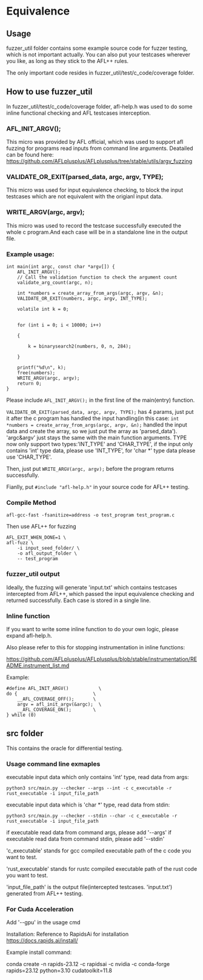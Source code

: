 # Equivalence

## Usage
fuzzer_util folder contains some example source code for fuzzer testing, which is not important actually. You can also put your testcases wherever you like, as long as they stick to the AFL++ rules.

The only important code resides in fuzzer_util/test/c_code/coverage folder.

## How to use fuzzer_util
In fuzzer_util/test/c_code/coverage folder, afl-help.h was used to do some inline functional checking and AFL testcases interception.
### AFL_INIT_ARGV();
This micro was provided by AFL official, which was used to support afl fuzzing for programs read inputs from command line arguments.
Deatailed can be found here:
https://github.com/AFLplusplus/AFLplusplus/tree/stable/utils/argv_fuzzing
### VALIDATE_OR_EXIT(parsed_data, argc, argv, TYPE);
This micro was used for input equivalence checking, to block the input testcases which are not equivalent with the origianl input data.
### WRITE_ARGV(argc, argv);
This micro was used to record the testcase successfully executed the whole c program.And each case will be in a standalone line in the output file.

### Example usage:
```
int main(int argc, const char *argv[]) {
    AFL_INIT_ARGV();
    // Call the validation function to check the argument count
    validate_arg_count(argc, n);

    int *numbers = create_array_from_args(argc, argv, &n);
    VALIDATE_OR_EXIT(numbers, argc, argv, INT_TYPE);

    volatile int k = 0;


    for (int i = 0; i < 10000; i++)

    {

        k = binarysearch2(numbers, 0, n, 284);

    }

    printf("%d\n", k);
    free(numbers);
    WRITE_ARGV(argc, argv);
    return 0;
}
```
Please include `AFL_INIT_ARGV();` in the first line of the main(entry) function.

`VALIDATE_OR_EXIT(parsed_data, argc, argv, TYPE);` has 4 params, just put it after the c program has handled the input handling(in this case: `int *numbers = create_array_from_args(argc, argv, &n);` handled the input data and create the array, so we just put the array as 'parsed_data'). 'argc&argv' just stays the same with the main function arguments. TYPE now only support two types:'INT_TYPE' and 'CHAR_TYPE', if the input only contains 'int' type data, please use 'INT_TYPE', for 'char *' type data please use 'CHAR_TYPE'.

Then, just put `WRITE_ARGV(argc, argv);` before the program returns successfully.

Fianlly, put `#include "afl-help.h"` in your source code for AFL++ testing.

### Compile Method
```
afl-gcc-fast -fsanitize=address -o test_program test_program.c
```
Then use AFL++ for fuzzing
```
AFL_EXIT_WHEN_DONE=1 \
afl-fuzz \
    -i input_seed_folder/ \
    -o afl_output_folder \
    -- test_program
```

### fuzzer_util output
Ideally, the fuzzing will generate 'input.txt' which contains testcases intercepted from AFL++, which passed the input equivalence checking and returned successfully. Each case is stored in a single line.

### Inline function
If you want to write some inline function to do your own logic, please expand afl-help.h.

Also please refer to this for stopping instrumentation in inline functions:

https://github.com/AFLplusplus/AFLplusplus/blob/stable/instrumentation/README.instrument_list.md

Example:
```
#define AFL_INIT_ARGV()           \
do {                            \
    __AFL_COVERAGE_OFF();       \
    argv = afl_init_argv(&argc);  \
    __AFL_COVERAGE_ON();        \
} while (0)
```
## src folder
This contains the oracle for differential testing.

### Usage command line exmaples
executable input data which only contains 'int' type, read data from args:
```
python3 src/main.py --checker --args --int -c c_executable -r rust_executable -i input_file_path
```
executable input data which is 'char *' type, read data from stdin:
```
python3 src/main.py --checker --stdin --char -c c_executable -r rust_executable -i input_file_path
```

if executable read data from command args, please add '--args'
if executable read data from command stdin, please add '--stdin'

'c_executable' stands for gcc compiled executable path of the c code you want to test.

'rust_executable' stands for rustc compiled executable path of the rust code you want to test.

'input_file_path' is the output file(intercepted testcases. 'input.txt') generated from AFL++ testing.
### For Cuda Acceleration
Add '--gpu' in the usage cmd

Installation: Reference to RapidsAi for installation
https://docs.rapids.ai/install/

Example install command:

conda create -n rapids-23.12 -c rapidsai -c nvidia -c conda-forge rapids=23.12 python=3.10 cudatoolkit=11.8